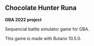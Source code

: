 ## Chocolate Hunter Runa

**GBA 2022 project**

Sequencial battle simulator game for GBA.

This game is made with Butano 10.5.0.

